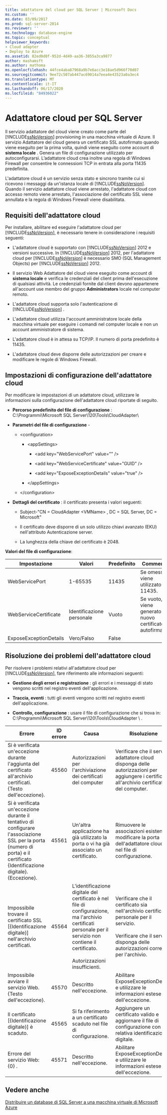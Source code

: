 ```yaml
---
title: adattatore del cloud per SQL Server | Microsoft Docs
ms.custom: ''
ms.date: 03/09/2017
ms.prod: sql-server-2014
ms.reviewer: ''
ms.technology: database-engine
ms.topic: conceptual
helpviewer_keywords:
- Cloud adapter
- Deploy to Azure
ms.assetid: 82ed0d0f-952d-4d49-aa36-3855a3ca9877
author: mashamsft
ms.author: mathoma
ms.openlocfilehash: 44fce4aba87968a9b7e6acc3e18ae5d966f70d07
ms.sourcegitcommit: 9ee72c507ab447ac69014a7eea4e43523a0a3ec4
ms.translationtype: MT
ms.contentlocale: it-IT
ms.lasthandoff: 06/17/2020
ms.locfileid: "84936022"
---
```

# <a name="cloud-adapter-for-sql-server"></a>Adattatore cloud per SQL Server
  Il servizio adattatore del cloud viene creato come parte del [!INCLUDE[ssNoVersion](../includes/ssnoversion-md.md)] provisioning in una macchina virtuale di Azure. Il servizio Adattatore del cloud genera un certificato SSL autofirmato quando viene eseguito per la prima volta, quindi viene eseguito come account di **sistema locale** . Genera un file di configurazione utilizzato per autoconfigurarsi. L’adattatore cloud crea inoltre una regola di Windows Firewall per consentire le connessioni TCP in entrata alla porta 11435 predefinita.  
  
 L'adattatore cloud è un servizio senza stato e sincrono tramite cui si ricevono i messaggi da un'istanza locale di [!INCLUDE[ssNoVersion](../includes/ssnoversion-md.md)]. Quando il servizio adattatore cloud viene arrestato, l'adattatore cloud con accesso remoto viene arrestato, l'associazione del certificato SSL viene annullata e la regola di Windows Firewall viene disabilitata.  
  
## <a name="cloud-adapter-requirements"></a>Requisiti dell'adattatore cloud  
 Per installare, abilitare ed eseguire l'adattatore cloud per [!INCLUDE[ssNoVersion](../includes/ssnoversion-md.md)], è necessario tenere in considerazione i requisiti seguenti:  
  
-   L'adattatore cloud è supportato con [!INCLUDE[ssNoVersion](../includes/ssnoversion-md.md)] 2012 e versioni successive. In [!INCLUDE[ssNoVersion](../includes/ssnoversion-md.md)] 2012, per l'adattatore cloud per [!INCLUDE[ssNoVersion](../includes/ssnoversion-md.md)] è necessario SMO (SQL Management Objects) per [!INCLUDE[ssNoVersion](../includes/ssnoversion-md.md)] 2012.  
  
-   Il servizio Web Adattatore del cloud viene eseguito come account di **sistema locale** e verifica le credenziali del client prima dell'esecuzione di qualsiasi attività. Le credenziali fornite dal client devono appartenere all'account use membro del gruppo **Administrators** locale nel computer remoto.  
  
-   L'adattatore cloud supporta solo l'autenticazione di [!INCLUDE[ssNoVersion](../includes/ssnoversion-md.md)] .  
  
-   L'adattatore cloud utilizza l'account amministratore locale della macchina virtuale per eseguire i comandi nel computer locale e non un account amministratore di sistema.  
  
-   L'adattatore cloud è in attesa su TCP/IP. Il numero di porta predefinito è 11435.  
  
-   L'adattatore cloud deve disporre delle autorizzazioni per creare e modificare le regole di Windows Firewall.  
  
## <a name="cloud-adapter-configuration-settings"></a>Impostazioni di configurazione dell'adattatore cloud  
 Per modificare le impostazioni di un adattatore cloud, utilizzare le informazioni sulla configurazione dell'adattatore cloud riportate di seguito.  
  
-   **Percorso predefinito del file di configurazione** : C:\Programmi\Microsoft SQL Server\120\Tools\CloudAdapter\  
  
-   **Parametri del file di configurazione** -  
  
    -   \<configuration>  
  
        -   \<appSettings>  
  
            -   \<add key="WebServicePort" value="" />  
  
            -   \<add key="WebServiceCertificate" value="GUID" />  
  
            -   \<add key="ExposeExceptionDetails" value="true" />  
  
        -   \</appSettings>  
  
    -   \</configuration>  
  
-   **Dettagli del certificato** : il certificato presenta i valori seguenti:  
  
    -   Subject-"CN = CloudAdapter \<VMName> , DC = SQL Server, DC = Microsoft"  
  
    -   Il certificato deve disporre di un solo utilizzo chiavi avanzato (EKU) nell'attributo Autenticazione server.  
  
    -   La lunghezza della chiave del certificato è 2048.  
  
 **Valori del file di configurazione**:  
  
|Impostazione|Valori|Predefinito|Commenti|  
|-------------|------------|-------------|--------------|  
|WebServicePort|1-65535|11435|Se omesso, viene utilizzato 11435.|  
|WebServiceCertificate|Identificazione personale|Vuoto|Se vuoto, viene generato un nuovo certificato autofirmato.|  
|ExposeExceptionDetails|Vero/Falso|False||  
  
## <a name="cloud-adapter-troubleshooting"></a>Risoluzione dei problemi dell'adattatore cloud  
 Per risolvere i problemi relativi all'adattatore cloud per [!INCLUDE[ssNoVersion](../includes/ssnoversion-md.md)], fare riferimento alle informazioni seguenti:  
  
-   **Gestione degli errori e registrazione** : gli errori e i messaggi di stato vengono scritti nel registro eventi dell'applicazione.  
  
-   **Traccia, eventi** : tutti gli eventi vengono scritti nel registro eventi dell'applicazione.  
  
-   **Controllo, configurazione** : usare il file di configurazione che si trova in: C:\Programmi\Microsoft SQL Server\120\Tools\CloudAdapter \\ .  
  
|Errore|ID errore|Causa|Risoluzione|  
|-----------|--------------|-----------|----------------|  
|Si è verificata un'eccezione durante l'aggiunta del certificato all'archivio certificati. {Testo dell'eccezione}.|45560|Autorizzazioni per l'archiviazione dei certificati del computer|Verificare che il servizio adattatore cloud disponga delle autorizzazioni per aggiungere i certificati all'archivio certificati del computer.|  
|Si è verificata un'eccezione durante il tentativo di configurare l'associazione SSL per la porta {numero di porta} e il certificato {Identificazione digitale}. {Eccezione}.|45561|Un'altra applicazione ha già utilizzato la porta o vi ha già associato un certificato.|Rimuovere le associazioni esistenti o modificare la porta dell'adattatore cloud nel file di configurazione.|  
|Impossibile trovare il certificato SSL [{Identificazione digitale}] nell'archivio certificati.|45564|L'identificazione digitale del certificato è nel file di configurazione, ma l'archivio certificati personale per il servizio non contiene il certificato.<br /><br /> Autorizzazioni insufficienti.|Verificare che il certificato sia nell'archivio certificati personale per il servizio.<br /><br /> Verificare che il servizio disponga delle autorizzazioni corrette per l'archivio.|  
|Impossibile avviare il servizio Web. {Testo dell'eccezione}.|45570|Descritto nell'eccezione.|Abilitare ExposeExceptionDetails e utilizzare le informazioni estese dell'eccezione.|  
|Il certificato [{Identificazione digitale}] è scaduto.|45565|Si fa riferimento a un certificato scaduto nel file di configurazione.|Aggiungere un certificato valido e aggiornare il file di configurazione con la relativa identificazione digitale.|  
|Errore del servizio Web: {0} .|45571|Descritto nell'eccezione.|Abilitare ExposeExceptionDetails e utilizzare le informazioni estese dell'eccezione.|  
  
## <a name="see-also"></a>Vedere anche  
 [Distribuire un database di SQL Server a una macchina virtuale di Microsoft Azure](../relational-databases/databases/deploy-a-sql-server-database-to-a-microsoft-azure-virtual-machine.md)  
  
  
